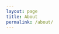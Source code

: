 ```yaml
---
layout: page
title: About
permalink: /about/
---
```

<div class="mt50"></div>
<!-- 
Webjeda Gatok is a Bootstrap based theme. Any Bootstrap element can be used in the theme.

The name Gatok is a short form of [Ghatotkacha](https://en.wikipedia.org/wiki/Ghatotkacha){: target="_blank"} who was a monster in the Hindu mythology Mahabharatha.

![Gatok Jekyll Theme]({{site.baseurl}}/images/gatok.jpg)

He is someone you shouldn't be messing with!
![Gatok Jekyll Theme]({{site.baseurl}}/images/gatok-2.jpg)


[**Watch his story**](https://www.youtube.com/watch?v=6gYv6S1dCqs){: target="_blank"}


Read [Webjeda Blog](http://blog.webjeda.com){: target="_blank"} for jekyll tutorials.  -->

My useful commands are here...
